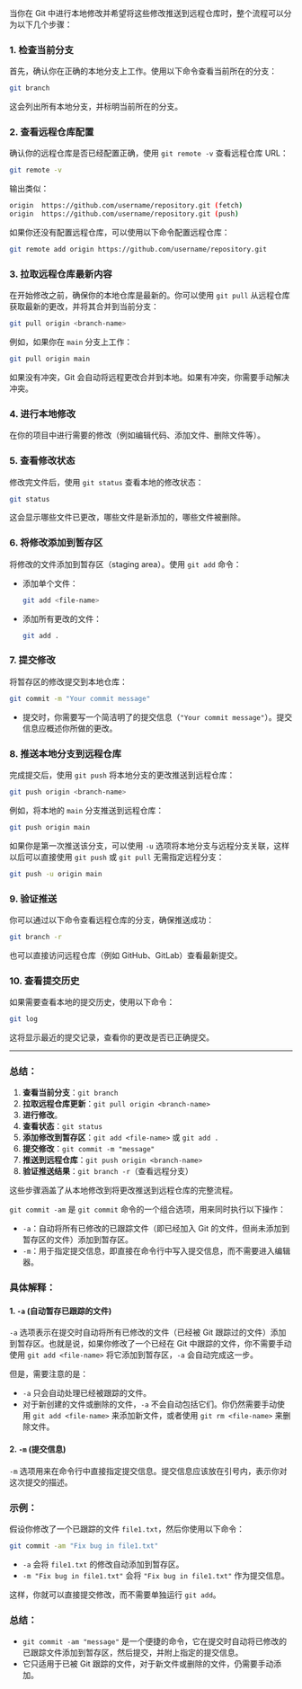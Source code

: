 当你在 Git 中进行本地修改并希望将这些修改推送到远程仓库时，整个流程可以分为以下几个步骤：

### 1. **检查当前分支**

首先，确认你在正确的本地分支上工作。使用以下命令查看当前所在的分支：

```bash
git branch
```

这会列出所有本地分支，并标明当前所在的分支。

### 2. **查看远程仓库配置**

确认你的远程仓库是否已经配置正确，使用 `git remote -v` 查看远程仓库 URL：

```bash
git remote -v
```

输出类似：

```bash
origin  https://github.com/username/repository.git (fetch)
origin  https://github.com/username/repository.git (push)
```

如果你还没有配置远程仓库，可以使用以下命令配置远程仓库：

```bash
git remote add origin https://github.com/username/repository.git
```

### 3. **拉取远程仓库最新内容**

在开始修改之前，确保你的本地仓库是最新的。你可以使用 `git pull` 从远程仓库获取最新的更改，并将其合并到当前分支：

```bash
git pull origin <branch-name>
```

例如，如果你在 `main` 分支上工作：

```bash
git pull origin main
```

如果没有冲突，Git 会自动将远程更改合并到本地。如果有冲突，你需要手动解决冲突。

### 4. **进行本地修改**

在你的项目中进行需要的修改（例如编辑代码、添加文件、删除文件等）。

### 5. **查看修改状态**

修改完文件后，使用 `git status` 查看本地的修改状态：

```bash
git status
```

这会显示哪些文件已更改，哪些文件是新添加的，哪些文件被删除。

### 6. **将修改添加到暂存区**

将修改的文件添加到暂存区（staging area）。使用 `git add` 命令：

- 添加单个文件：
    
    ```bash
    git add <file-name>
    ```
    
- 添加所有更改的文件：
    
    ```bash
    git add .
    ```
    

### 7. **提交修改**

将暂存区的修改提交到本地仓库：

```bash
git commit -m "Your commit message"
```

- 提交时，你需要写一个简洁明了的提交信息（`"Your commit message"`）。提交信息应概述你所做的更改。

### 8. **推送本地分支到远程仓库**

完成提交后，使用 `git push` 将本地分支的更改推送到远程仓库：

```bash
git push origin <branch-name>
```

例如，将本地的 `main` 分支推送到远程仓库：

```bash
git push origin main
```

如果你是第一次推送该分支，可以使用 `-u` 选项将本地分支与远程分支关联，这样以后可以直接使用 `git push` 或 `git pull` 无需指定远程分支：

```bash
git push -u origin main
```

### 9. **验证推送**

你可以通过以下命令查看远程仓库的分支，确保推送成功：

```bash
git branch -r
```

也可以直接访问远程仓库（例如 GitHub、GitLab）查看最新提交。

### 10. **查看提交历史**

如果需要查看本地的提交历史，使用以下命令：

```bash
git log
```

这将显示最近的提交记录，查看你的更改是否已正确提交。

---

### 总结：

1. **查看当前分支**：`git branch`
2. **拉取远程仓库更新**：`git pull origin <branch-name>`
3. **进行修改**。
4. **查看状态**：`git status`
5. **添加修改到暂存区**：`git add <file-name>` 或 `git add .`
6. **提交修改**：`git commit -m "message"`
7. **推送到远程仓库**：`git push origin <branch-name>`
8. **验证推送结果**：`git branch -r`（查看远程分支）

这些步骤涵盖了从本地修改到将更改推送到远程仓库的完整流程。

`git commit -am` 是 `git commit` 命令的一个组合选项，用来同时执行以下操作：

- `-a`：自动将所有已修改的已跟踪文件（即已经加入 Git 的文件，但尚未添加到暂存区的文件）添加到暂存区。
- `-m`：用于指定提交信息，即直接在命令行中写入提交信息，而不需要进入编辑器。

### 具体解释：

#### 1. **`-a` (自动暂存已跟踪的文件)**

`-a` 选项表示在提交时自动将所有已修改的文件（已经被 Git 跟踪过的文件）添加到暂存区。也就是说，如果你修改了一个已经在 Git 中跟踪的文件，你不需要手动使用 `git add <file-name>` 将它添加到暂存区，`-a` 会自动完成这一步。

但是，需要注意的是：

- `-a` 只会自动处理已经被跟踪的文件。
- 对于新创建的文件或删除的文件，`-a` 不会自动包括它们。你仍然需要手动使用 `git add <file-name>` 来添加新文件，或者使用 `git rm <file-name>` 来删除文件。

#### 2. **`-m` (提交信息)**

`-m` 选项用来在命令行中直接指定提交信息。提交信息应该放在引号内，表示你对这次提交的描述。

### 示例：

假设你修改了一个已跟踪的文件 `file1.txt`，然后你使用以下命令：

```bash
git commit -am "Fix bug in file1.txt"
```

- `-a` 会将 `file1.txt` 的修改自动添加到暂存区。
- `-m "Fix bug in file1.txt"` 会将 `"Fix bug in file1.txt"` 作为提交信息。

这样，你就可以直接提交修改，而不需要单独运行 `git add`。

### 总结：

- `git commit -am "message"` 是一个便捷的命令，它在提交时自动将已修改的已跟踪文件添加到暂存区，然后提交，并附上指定的提交信息。
- 它只适用于已被 Git 跟踪的文件，对于新文件或删除的文件，仍需要手动添加。